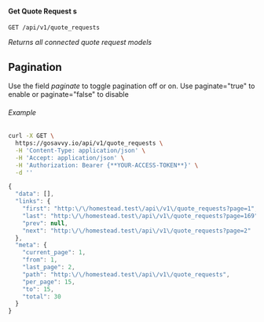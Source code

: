 #### Get Quote Request s
```
GET /api/v1/quote_requests
```

*Returns all connected quote request models*

## Pagination 

Use the field *paginate* to toggle pagination off or on. Use paginate="true" to enable or paginate="false" to disable

###### Example

```bash
curl -X GET \
  https://gosavvy.io/api/v1/quote_requests \
  -H 'Content-Type: application/json' \
  -H 'Accept: application/json' \
  -H 'Authorization: Bearer {**YOUR-ACCESS-TOKEN**}' \
  -d ''
```


```javascript
{
  "data": [],
  "links": {
    "first": "http:\/\/homestead.test\/api\/v1\/quote_requests?page=1",
    "last": "http:\/\/homestead.test\/api\/v1\/quote_requests?page=169",
    "prev": null,
    "next": "http:\/\/homestead.test\/api\/v1\/quote_requests?page=2"
  },
  "meta": {
    "current_page": 1,
    "from": 1,
    "last_page": 2,
    "path": "http:\/\/homestead.test\/api\/v1\/quote_requests",
    "per_page": 15,
    "to": 15,
    "total": 30
  }
}
```